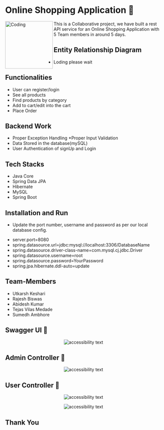 # Online Shopping Application 🛒



<img align="left" alt="Coding" width="153" src="Image/New Project 7 [6B583D8].png">

This is a Collaborative project, we have built a rest API service for an Online Shopping Application with 5 Team members in around 5 days.

## Entity Relationship Diagram

 * Loding please wait 




## Functionalities

* User can register/login
* See all products
* Find products by category
* Add to cart/edit into the cart
* Place Order



## Backend Work

 * Proper Exception Handling
 *Proper Input Validation
 * Data Stored in the database(mySQL)
 * User Authentication of signUp and Login

## Tech Stacks
* Java Core
* Spring Data JPA
* Hibernate
* MySQL
* Spring Boot

## Installation and Run
* Update the port number, username and password as per our local database config.

-  server.port=8080
- spring.datasource.url=jdbc:mysql://localhost:3306/DatabaseName
- spring.datasource.driver-class-name=com.mysql.cj.jdbc.Driver
- spring.datasource.username=root
- spring.datasource.password=YourPassword
- spring.jpa.hibernate.ddl-auto=update

## Team-Members

* Utkarsh Keshari
* Rajesh Biswas
* Abidesh Kumar
* Tejas Vilas Medade
* Sumedh Ambhore

## Swagger UI 🛒

<p align="center">
  <img src="Image/shopclub_1.jpeg" width="auto" alt="accessibility text">
</p>

## Admin Controller 🛒

<p align="center">
  <img src="Image/shopclub_2.jpeg" width="auto" alt="accessibility text">
</p>

## User Controller 🛒

<p align="center">
  <img src="Image/shopclub_4.jpeg" width="auto" alt="accessibility text">
</p>

<p align="center">
  <img src="Image/shopclub_5.jpeg" width="auto" alt="accessibility text">
</p>

## Thank You
